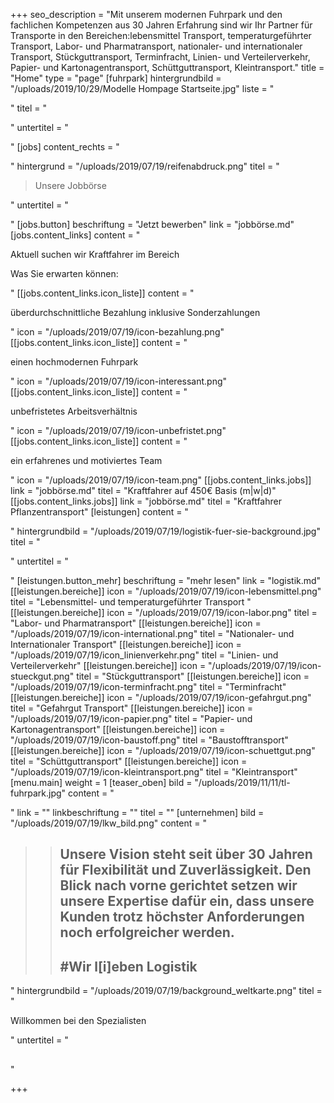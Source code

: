 +++
seo_description = "Mit unserem modernen Fuhrpark  und den fachlichen Kompetenzen aus 30 Jahren Erfahrung sind wir Ihr Partner für Transporte in den Bereichen:lebensmittel Transport, temperaturgeführter Transport, Labor- und Pharmatransport, nationaler- und internationaler Transport, Stückguttransport, Terminfracht, Linien- und Verteilerverkehr, Papier- und Kartonagentransport, Schüttguttransport, Kleintransport."
title = "Home"
type = "page"
[fuhrpark]
hintergrundbild = "/uploads/2019/10/29/Modelle Hompage Startseite.jpg"
liste = "<p></p>"
titel = "<p></p>"
untertitel = "<p></p>"
[jobs]
content_rechts = "<p></p><p></p><p></p>"
hintergrund = "/uploads/2019/07/19/reifenabdruck.png"
titel = "<blockquote><p>Unsere Jobbörse</p></blockquote>"
untertitel = "<p></p>"
[jobs.button]
beschriftung = "Jetzt bewerben"
link = "jobbörse.md"
[jobs.content_links]
content = "<p>Aktuell suchen wir Kraftfahrer im Bereich </p><p>Was Sie erwarten können:</p>"
[[jobs.content_links.icon_liste]]
content = "<p>überdurchschnittliche Bezahlung inklusive Sonderzahlungen</p>"
icon = "/uploads/2019/07/19/icon-bezahlung.png"
[[jobs.content_links.icon_liste]]
content = "<p>einen hochmodernen Fuhrpark</p>"
icon = "/uploads/2019/07/19/icon-interessant.png"
[[jobs.content_links.icon_liste]]
content = "<p>unbefristetes Arbeitsverhältnis</p>"
icon = "/uploads/2019/07/19/icon-unbefristet.png"
[[jobs.content_links.icon_liste]]
content = "<p>ein erfahrenes und motiviertes Team</p>"
icon = "/uploads/2019/07/19/icon-team.png"
[[jobs.content_links.jobs]]
link = "jobbörse.md"
titel = "Kraftfahrer auf 450€ Basis (m|w|d)"
[[jobs.content_links.jobs]]
link = "jobbörse.md"
titel = "Kraftfahrer Pflanzentransport"
[leistungen]
content = "<p></p>"
hintergrundbild = "/uploads/2019/07/19/logistik-fuer-sie-background.jpg"
titel = "<p></p>"
untertitel = "<p></p>"
[leistungen.button_mehr]
beschriftung = "mehr lesen"
link = "logistik.md"
[[leistungen.bereiche]]
icon = "/uploads/2019/07/19/icon-lebensmittel.png"
titel = "Lebensmittel- und temperaturgeführter Transport "
[[leistungen.bereiche]]
icon = "/uploads/2019/07/19/icon-labor.png"
titel = "Labor- und Pharmatransport"
[[leistungen.bereiche]]
icon = "/uploads/2019/07/19/icon-international.png"
titel = "Nationaler- und Internationaler Transport"
[[leistungen.bereiche]]
icon = "/uploads/2019/07/19/icon_linienverkehr.png"
titel = "Linien- und  Verteilerverkehr"
[[leistungen.bereiche]]
icon = "/uploads/2019/07/19/icon-stueckgut.png"
titel = "Stückguttransport"
[[leistungen.bereiche]]
icon = "/uploads/2019/07/19/icon-terminfracht.png"
titel = "Terminfracht"
[[leistungen.bereiche]]
icon = "/uploads/2019/07/19/icon-gefahrgut.png"
titel = "Gefahrgut Transport"
[[leistungen.bereiche]]
icon = "/uploads/2019/07/19/icon-papier.png"
titel = "Papier- und Kartonagentransport"
[[leistungen.bereiche]]
icon = "/uploads/2019/07/19/icon-baustoff.png"
titel = "Baustofftransport"
[[leistungen.bereiche]]
icon = "/uploads/2019/07/19/icon-schuettgut.png"
titel = "Schüttguttransport"
[[leistungen.bereiche]]
icon = "/uploads/2019/07/19/icon-kleintransport.png"
titel = "Kleintransport"
[menu.main]
weight = 1
[teaser_oben]
bild = "/uploads/2019/11/11/tl-fuhrpark.jpg"
content = "<p></p>"
link = ""
linkbeschriftung = ""
titel = ""
[unternehmen]
bild = "/uploads/2019/07/19/lkw_bild.png"
content = "<blockquote><blockquote><h2>Unsere Vision steht seit über <strong>30 Jahren</strong> für Flexibilität und Zuverlässigkeit. Den Blick nach vorne gerichtet setzen wir unsere <strong>Expertise </strong>dafür ein, dass unsere Kunden trotz höchster Anforderungen noch erfolgreicher werden.</h2><h2>#Wir l[i]eben Logistik</h2></blockquote></blockquote>"
hintergrundbild = "/uploads/2019/07/19/background_weltkarte.png"
titel = "<p>Willkommen bei den Spezialisten</p>"
untertitel = "<h2></h2>"

+++
